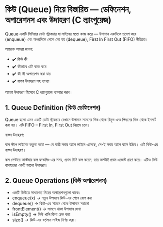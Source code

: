 # কিউ (Queue) নিয়ে বিস্তারিত — ডেফিনেশন, অপারেশনস এবং উদাহরণ (C ল্যাংগুয়েজ)

Queue একটি লিনিয়ার ডেটা স্ট্রাকচার যা লাইনের মতো কাজ করে — উপাদান একদিকে প্রবেশ করে (enqueue) এবং অপরদিকে থেকে বের হয় (dequeue), First In First Out (FIFO) নীতিতে।

আজকে আমরা জানব:

-  ✔️ কিউ কী
-  ✔️ কীভাবে এটি কাজ করে
-  ✔️ কী কী অপারেশন করা যায়
-  ✔️ বাস্তব উদাহরণ সহ ব্যাখ্যা

আমরা উদাহরণ হিসেবে C ল্যাংগুয়েজ ব্যবহার করব।

## 1. Queue Definition (কিউ ডেফিনেশন)
Queue হলো এমন একটি ডেটা স্ট্রাকচার যেখানে উপাদান সামনের দিক থেকে রিমুভ এবং পিছনের দিক থেকে ইনসার্ট করা হয়। এটি FIFO – First In, First Out নিয়মে চলে।

বাস্তব উদাহরণ:

বাস স্টপে লাইনের কল্পনা করো — যে যাত্রী সবার আগে লাইনে এসেছে, সে-ই সবার আগে বাসে উঠবে। এটি কিউ-এর বাস্তব উদাহরণ।

কল সেন্টারে কাস্টমার কল হ্যান্ডলিং-এর সময়, প্রথম যিনি কল করেন, তার কলটাই প্রথম এজেন্ট গ্রহণ করে। এটিও কিউ ব্যবহারের একটি ভালো উদাহরণ।


## 2. Queue Operations (কিউ অপারেশনস)
- একটি কিউতে সাধারণত নিচের অপারেশনগুলো থাকে:
- enqueue(x) → নতুন উপাদান কিউ-এর শেষে যোগ করা
- dequeue() → কিউ-এর সামনে থেকে উপাদান সরানো
- frontElement() → সামনে থাকা উপাদান দেখা
- isEmpty() → কিউ খালি কিনা চেক করা
- size() → কিউ-এর বর্তমান সাইজ নির্ণয় করা।